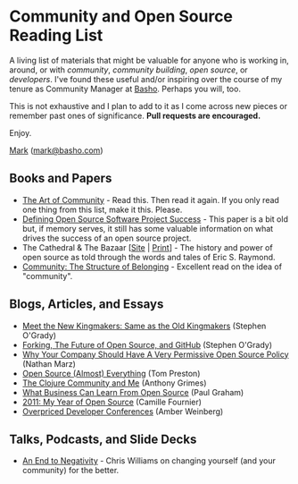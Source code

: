 # Community and Open Source Reading List

A living list of materials that might be valuable for anyone who is working in, around, or with _community_, _community building_, _open source_, or _developers_. I've found these useful and/or inspiring over the course of my tenure as Community Manager at [Basho](http://basho.com). Perhaps you will, too. 

This is not exhaustive and I plan to add to it as I come across new pieces or remember past ones of significance. **Pull requests are encouraged.**

Enjoy. 

[Mark](https://twitter.com/pharkmillups)
(mark@basho.com)
 
## Books and Papers
* [The Art of Community](http://www.artofcommunityonline.org/downloads/jonobacon-theartofcommunity-1ed.pdf) - Read this. Then read it again. If you only read one thing from this list, make it this. Please.
* [Defining Open Source Software Project Success](http://surface.syr.edu/cgi/viewcontent.cgi?article=1003&context=ischool_other) - This paper is a bit old but, if memory serves, it still has some valuable information on what drives the success of an open source project.
* The Cathedral & The Bazaar [[Site](http://catb.org/~esr/writings/homesteading) | [Print](http://www.amazon.com/Cathedral-Bazaar-Musings-Accidental-Revolutionary/dp/0596001088)] - The history and power of open source as told through the words and tales of Eric S. Raymond. 
* [Community: The Structure of Belonging](http://www.amazon.com/Community-Structure-Belonging-Peter-Block/dp/1576754871) - Excellent read on the idea of "community". 

## Blogs, Articles, and Essays

* [Meet the New Kingmakers: Same as the Old Kingmakers](http://redmonk.com/sogrady/2010/09/09/the-new-kingmakers/) (Stephen O'Grady)
* [Forking, The Future of Open Source, and GitHub](http://redmonk.com/sogrady/2010/04/01/github/) (Stephen O'Grady)
* [Why Your Company Should Have A Very Permissive Open Source Policy](http://nathanmarz.com/blog/why-your-company-should-have-a-very-permissive-open-source-p.html) (Nathan Marz)
* [Open Source (Almost) Everything](http://tom.preston-werner.com/2011/11/22/open-source-everything.html) (Tom Preston) 
* [The Clojure Community and Me](http://blog.raynes.me/blog/2011/11/27/the-clojure-community-and-me/) (Anthony Grimes)
* [What Business Can Learn From Open Source](http://www.paulgraham.com/opensource.html) (Paul Graham)
* [2011: My Year of Open Source](http://whilefalse.blogspot.com/2011/12/2011-my-year-of-open-source.html) (Camille Fournier)
* [Overpriced Developer Conferences](http://www.amberweinberg.com/overpriced-developer-conferences) (Amber Weinberg)

## Talks, Podcasts, and Slide Decks 
* [An End to Negativity](http://jsconf.eu/2011/an_end_to_negativity.html) - Chris Williams on changing yourself (and your community) for the better.
